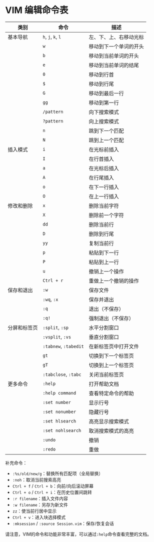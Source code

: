 # VIM 编辑命令表

| 类别         | 命令                  | 描述                   |
| ------------ | --------------------- | ---------------------- |
| 基本导航     | `h`, `j`, `k`, `l`    | 左、下、上、右移动光标 |
|              | `w`                   | 移动到下一个单词的开头 |
|              | `b`                   | 移动到当前单词的开头   |
|              | `e`                   | 移动到当前单词的结尾   |
|              | `0`                   | 移动到行首             |
|              | `$`                   | 移动到行尾             |
|              | `G`                   | 移动到最后一行         |
|              | `gg`                  | 移动到第一行           |
|              | `/pattern`            | 向下搜索模式           |
|              | `?pattern`            | 向上搜索模式           |
|              | `n`                   | 跳到下一个匹配         |
|              | `N`                   | 跳到上一个匹配         |
| 插入模式     | `i`                   | 在光标前插入           |
|              | `I`                   | 在行首插入             |
|              | `a`                   | 在光标后插入           |
|              | `A`                   | 在行尾插入             |
|              | `o`                   | 在下一行插入           |
|              | `O`                   | 在上一行插入           |
| 修改和删除   | `x`                   | 删除当前字符           |
|              | `X`                   | 删除前一个字符         |
|              | `dd`                  | 删除当前行             |
|              | `D`                   | 删除到行尾             |
|              | `yy`                  | 复制当前行             |
|              | `p`                   | 粘贴到下一行           |
|              | `P`                   | 粘贴到上一行           |
|              | `u`                   | 撤销上一个操作         |
|              | `Ctrl + r`            | 重做上一个撤销的操作   |
| 保存和退出   | `:w`                  | 保存文件               |
|              | `:wq`, `:x`           | 保存并退出             |
|              | `:q`                  | 退出（不保存）         |
|              | `:q!`                 | 强制退出（不保存）     |
| 分屏和标签页 | `:split`, `:sp`       | 水平分割窗口           |
|              | `:vsplit`, `:vs`      | 垂直分割窗口           |
|              | `:tabnew`, `:tabedit` | 在新标签页中打开文件   |
|              | `gt`                  | 切换到下一个标签页     |
|              | `gT`                  | 切换到上一个标签页     |
|              | `:tabclose`, `:tabc`  | 关闭当前标签页         |
| 更多命令     | `:help`               | 打开帮助文档           |
|              | `:help command`       | 查看特定命令的帮助     |
|              | `:set number`         | 显示行号               |
|              | `:set nonumber`       | 隐藏行号               |
|              | `:set hlsearch`       | 高亮显示搜索模式       |
|              | `:set nohlsearch`     | 取消搜索模式的高亮     |
|              | `:undo`               | 撤销                   |
|              | `:redo`               | 重做                   |

补充命令：
- `:%s/old/new/g`：替换所有匹配项（全局替换）
- `:noh`：取消当前搜索高亮
- `Ctrl + f` / `Ctrl + b`：向前/向后滚动屏幕
- `Ctrl + o` / `Ctrl + i`：在历史位置间跳转
- `:r filename`：插入文件内容
- `:w filename`：另存为新文件
- `zz`：使当前行居中显示
- `Ctrl + v`：进入块选择模式
- `:mksession` / `:source Session.vim`：保存/恢复会话

请注意，VIM的命令和功能非常丰富，可以通过`:help`命令查看完整的文档。